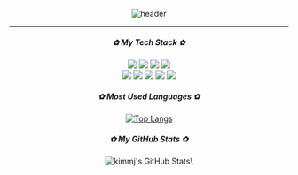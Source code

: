 <div align="center">
  

![header](https://capsule-render.vercel.app/api?type=waving&color=auto&height=250&section=header&text=minjeong's%20Github&fontSize=50)
  
<!--
**kimmj13/kimmj13** is a ✨ _special_ ✨ repository because its `README.md` (this file) appears on your GitHub profile.

Here are some ideas to get you started:

- 🔭 I’m currently working on ...
- 🌱 I’m currently learning ...
- 👯 I’m looking to collaborate on ...
- 🤔 I’m looking for help with ...
- 💬 Ask me about ...
- 📫 How to reach me: ...
- 😄 Pronouns: ...
- ⚡ Fun fact: ...
-->

---
##### ✿ My Tech Stack ✿
<img src="https://img.shields.io/badge/java-007396?style=flat&logo=coffeescript&logoColor=white"> <img src="https://img.shields.io/badge/spring%20boot-6DB33F?style=flat&logo=springboot&logoColor=white"> <img src="https://img.shields.io/badge/Spring%20Data%20JPA-6DB33F?style=flat&logo=liquibase&logoColor=white"> <img src="https://img.shields.io/badge/spring%20security-6DB33F?style=flat&logo=springsecurity&logoColor=white"> <br>
<img src="https://img.shields.io/badge/gradle-02303A?style=flat&logo=gradle&logoColor=white"> <img src="https://img.shields.io/badge/MySQL-4479A1?style=flat&logo=mysql&logoColor=white"> <img src="https://img.shields.io/badge/redis-DC382D?style=flat&logo=redis&logoColor=white"> <img src="https://img.shields.io/badge/aws-232F3E?style=flat&logo=amazon%20aws"> <img src="https://img.shields.io/badge/github%20actions-2088FF?style=flat&logo=githubactions&logoColor=white"> 

##### ✿ Most Used Languages ✿
[![Top Langs](https://github-readme-stats.vercel.app/api/top-langs/?username=kimmj13)](https://github.com/anuraghazra/github-readme-stats)

  
##### ✿ My GitHub Stats ✿
![kimmj's GitHub Stats](https://github-readme-stats.vercel.app/api?username=kimmj13&show_icons=true&theme=cobalt)\
  

 </div>
